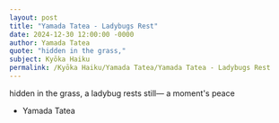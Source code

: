 ```yaml
---
layout: post
title: "Yamada Tatea - Ladybugs Rest"
date: 2024-12-30 12:00:00 -0000
author: Yamada Tatea
quote: "hidden in the grass,"
subject: Kyōka Haiku
permalink: /Kyōka Haiku/Yamada Tatea/Yamada Tatea - Ladybugs Rest
---
```


hidden in the grass,
a ladybug rests still—
a moment's peace

- Yamada Tatea
